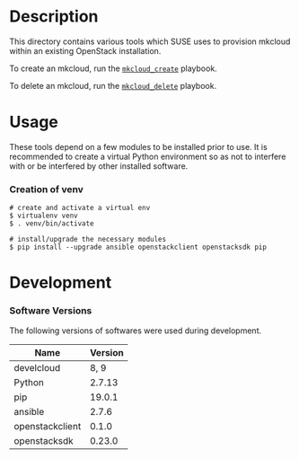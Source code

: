 # Description
This directory contains various tools which SUSE uses to provision mkcloud within
an existing OpenStack installation.


To create an mkcloud, run the [`mkcloud_create`](mkcloud_create.md) playbook.

To delete an mkcloud, run the [`mkcloud_delete`](mkcloud_delete.md) playbook.


# Usage
These tools depend on a few modules to be installed prior to use.
It is recommended to create a virtual Python environment so as not to interfere
with or be interfered by other installed software.

### Creation of venv
```
# create and activate a virtual env
$ virtualenv venv
$ . venv/bin/activate

# install/upgrade the necessary modules
$ pip install --upgrade ansible openstackclient openstacksdk pip
```

# Development

### Software Versions

The following versions of softwares were used during development.

| Name  | Version |
| ------------- | ------------- |
|develcloud  | 8, 9  |
| Python  | 2.7.13  |
| pip  | 19.0.1  |
| ansible  | 2.7.6 |
| openstackclient  | 0.1.0  |
| openstacksdk  | 0.23.0  |
